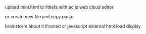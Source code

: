 upload mini.html to littlefs with ac js web cloud editor

or create new file and copy paste

brainstorm about it iframed or javascript external html load display

